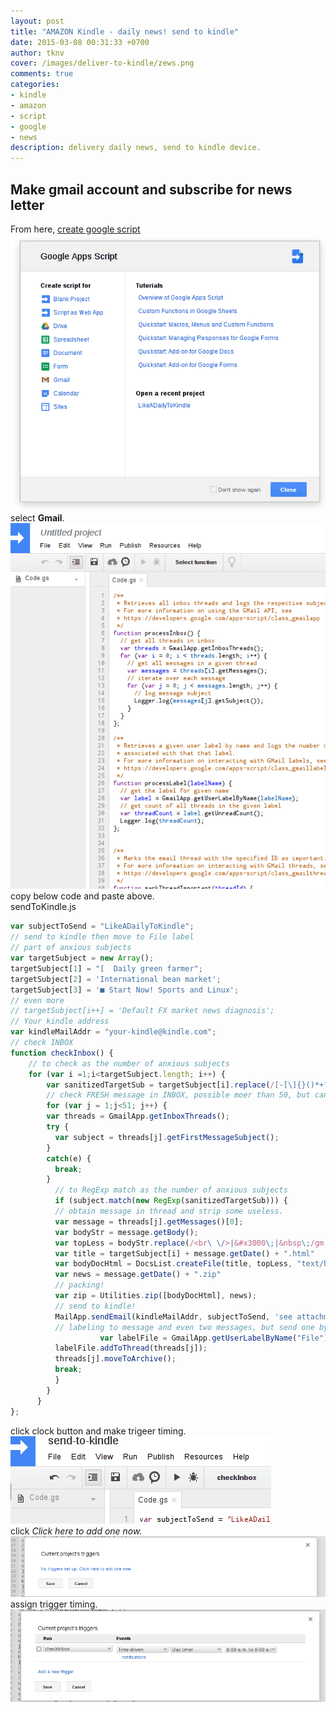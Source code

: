 ```yaml
---
layout: post
title: "AMAZON Kindle - daily news! send to kindle"
date: 2015-03-08 00:31:33 +0700
author: tknv
cover: /images/deliver-to-kindle/zews.png
comments: true
categories: 
- kindle
- amazon
- script
- google
- news
description: delivery daily news, send to kindle device.
---
```

## Make gmail account and subscribe for news letter  
From here, [create google script](https://script.google.com/)   
![create-script](/images/deliver-to-kindle/cerate-script.png)     
select **Gmail**.    
![script-view](/images/deliver-to-kindle/script-view.png)   
copy below code and paste above.   
sendToKindle.js  

```javascript  
var subjectToSend = "LikeADailyToKindle";
// send to kindle then move to File label
// part of anxious subjects
var targetSubject = new Array();
targetSubject[1] = "[  Daily green farmer";
targetSubject[2] = 'International bean market';
targetSubject[3] = '■ Start Now! Sports and Linux';
// even more
// targetSubject[i++] = 'Default FX market news diagnosis';
// Your kindle address
var kindleMailAddr = "your-kindle@kindle.com";
// check INBOX
function checkInbox() {
    // to check as the number of anxious subjects
    for (var i =1;i<targetSubject.length; i++) {
        var sanitizedTargetSub = targetSubject[i].replace(/[-[\]{}()*+?.,\\^$|#\s]/g, "\\$&");
        // check FRESH message in INBOX, possible moer than 50, but can be time out
        for (var j = 1;j<51; j++) {
        var threads = GmailApp.getInboxThreads();
        try {
          var subject = threads[j].getFirstMessageSubject();
        }
        catch(e) {
          break;  
        }
          // to RegExp match as the number of anxious subjects
          if (subject.match(new RegExp(sanitizedTargetSub))) {
          // obtain message in thread and strip some useless.
          var message = threads[j].getMessages()[0];
          var bodyStr = message.getBody();
          var topLess = bodyStr.replace(/<br\ \/>|&#x3000\;|&nbsp\;/gm, '');
          var title = targetSubject[i] + message.getDate() + ".html"
          var bodyDocHtml = DocsList.createFile(title, topLess, "text/html");
          var news = message.getDate() + ".zip"
          // packing!
          var zip = Utilities.zip([bodyDocHtml], news);
          // send to kindle!
          MailApp.sendEmail(kindleMailAddr, subjectToSend, 'see attachment', {attachments:zip});
          // labeling to message and even two messages, but send one by one. so it is morning and evening editions
		            var labelFile = GmailApp.getUserLabelByName("File");
          labelFile.addToThread(threads[j]);
          threads[j].moveToArchive();
          break;
          }
        }
      }
};
```
click clock button and make trigeer timing.  
![clock](/images/deliver-to-kindle/make-schedule.png)    
click *Click here to add one now.*    
![make-trigger](/images/deliver-to-kindle/make-triggers.png)     
assign trigger timing.    
![assign-timing](/images/deliver-to-kindle/make-event-timing.png)     


 
